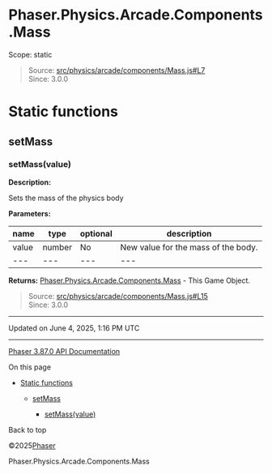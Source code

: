 # Phaser.Physics.Arcade.Components.Mass

Scope:
static

> Source: [src/physics/arcade/components/Mass.js#L7](https://github.com/phaserjs/phaser/blob/v3.87.0/src/physics/arcade/components/Mass.js#L7)  
> Since: 3.0.0

# Static functions

## setMass

### <instance> setMass(value)

**Description:**

Sets the mass of the physics body

**Parameters:**

| name | type | optional | description |
| --- | --- | --- | --- |
| value | number | No | New value for the mass of the body. |
| --- | --- | --- | --- |

**Returns:** [Phaser.Physics.Arcade.Components.Mass](physics-arcade-components-mass.md) - This Game Object.

> Source: [src/physics/arcade/components/Mass.js#L15](https://github.com/phaserjs/phaser/blob/v3.87.0/src/physics/arcade/components/Mass.js#L15)  
> Since: 3.0.0

---

Updated on June 4, 2025, 1:16 PM UTC

---

[Phaser 3.87.0 API Documentation](../../index.md)

On this page

* [Static functions](#static-functions)

  + [setMass](#setmass)

    - [<instance> setMass(value)](#instance-setmassvalue)

Back to top

©2025[Phaser](https://docs.phaser.io)



Phaser.Physics.Arcade.Components.Mass